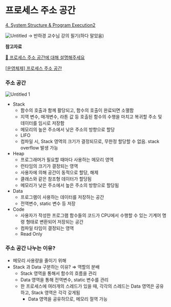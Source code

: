 # 프로세스 주소 공간

[4. System Structure & Program Execution2](https://www.notion.so/4-System-Structure-Program-Execution2-0fd85ef1501646ce8dfd35527f6eb801)

![Untitled](https://user-images.githubusercontent.com/77529901/183329399-956c8d22-d714-43e9-b173-bf00c301daa5.png)
→ 반하경 교수님 강의 필기(하다 말았움)

**참고자료**

[🚪 프로세스 주소 공간에 대해 설명해주세요](https://seongeun-it.tistory.com/181)

[[운영체제] 프로세스 주소 공간](https://velog.io/@klm03025/%EC%9A%B4%EC%98%81%EC%B2%B4%EC%A0%9C-%ED%94%84%EB%A1%9C%EC%84%B8%EC%8A%A4-%EC%A3%BC%EC%86%8C-%EA%B3%B5%EA%B0%84)

### 주소 공간

![Untitled 1](https://user-images.githubusercontent.com/77529901/183329422-06e436d8-f9d5-4f9d-b665-c2f0b87b8f75.png)

-   Stack
    -   함수의 호출과 함께 활당되고, 함수의 호출이 완료되면 소멸함
    -   지역 변수, 매개변수, 라톤 값 등 호출된 함수의 수행을 마치고 복귀할 주소 및 데이터를 임시로 저장함
    -   메모리의 높은 주소에서 낮은 주소의 방향으로 할당
    -   LIFO
    -   컴파일 시, Stack 영역의 크기가 결정되므로, 무한정 할당할 수 없음. stack overflow 발생 가능
-   Heap
    -   프로그래머가 필요할 때마다 사용하는 메모리 영역
    -   런타임의 크기가 결정되는 영역
    -   사용자에 의해 공간이 동적으로 할당, 해제
    -   클래스와 같은 참조형 데이터가 할당됨
    -   메모리가 낮은 주소에서 높은 주소의 방향으로 할당됨
-   Data
    -   프로그램이 사용하는 데이터를 저장하는 공간
    -   전역변수, static 변수 등 저장
-   Code
    -   사용자가 작성한 프로그램 함수들의 코드가 CPU에서 수행할 수 있는 기계어 명령 형태로 변환되어 저장되는 공간
    -   컴파일 타임이 결정되는 영역
    -   Read Only

### 주소 공간 나누는 이유?

-   메모리 사용량을 줄이기 위해
-   Stack 과 Data 구분하는 이유? ⇒ 역할의 분배
    -   Stack 영역을 통해서 함수의 흐름을 관리
    -   Data 영역을 통해 전역변수, static 변수를 관리
    -   한 프로세스에 여러개의 스레드가 있을 때, 각각의 스레드는 Data 영역은 공유하고, Stack 영역은 각각 갖게됨
        -   Data 영역을 공유하므로, 메모리 절역 가능

